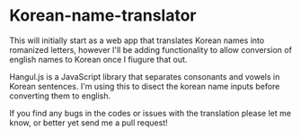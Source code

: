 # Korean-name-translator

This will initially start as a web app that translates Korean names into romanized letters, 
however I'll be adding functionality to allow conversion of english names to Korean once I fiugure that out. 


Hangul.js is a JavaScript library that separates consonants and vowels in Korean sentences. I'm using this to disect the korean name inputs before converting them to english. 

If you find any bugs in the codes or issues with the translation please let me know, or better yet send me a pull request!
